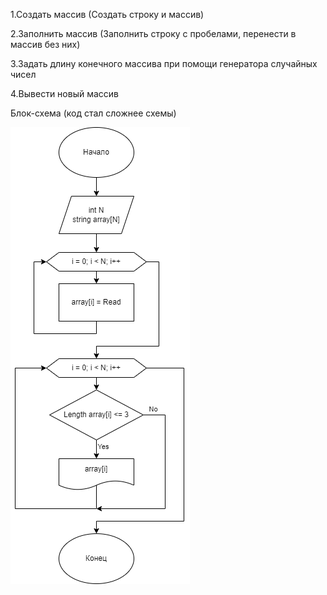 1.Создать массив (Создать строку и массив)

2.Заполнить массив (Заполнить строку с пробелами, перенести в массив без них)

3.Задать длину конечного массива при помощи генератора случайных чисел

4.Вывести новый массив

Блок-схема (код стал сложнее схемы)

![](Chart.png)